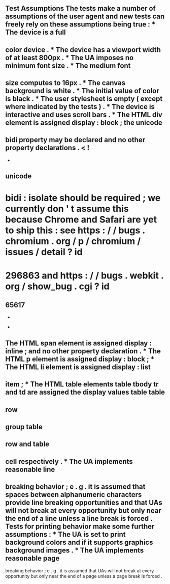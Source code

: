 #
Test
Assumptions
The
tests
make
a
number
of
assumptions
of
the
user
agent
and
new
tests
can
freely
rely
on
these
assumptions
being
true
:
*
The
device
is
a
full
-
color
device
.
*
The
device
has
a
viewport
width
of
at
least
800px
.
*
The
UA
imposes
no
minimum
font
size
.
*
The
medium
font
-
size
computes
to
16px
.
*
The
canvas
background
is
white
.
*
The
initial
value
of
color
is
black
.
*
The
user
stylesheet
is
empty
(
except
where
indicated
by
the
tests
)
.
*
The
device
is
interactive
and
uses
scroll
bars
.
*
The
HTML
div
element
is
assigned
display
:
block
;
the
unicode
-
bidi
property
may
be
declared
and
no
other
property
declarations
.
<
!
-
-
unicode
-
bidi
:
isolate
should
be
required
;
we
currently
don
'
t
assume
this
because
Chrome
and
Safari
are
yet
to
ship
this
:
see
https
:
/
/
bugs
.
chromium
.
org
/
p
/
chromium
/
issues
/
detail
?
id
=
296863
and
https
:
/
/
bugs
.
webkit
.
org
/
show_bug
.
cgi
?
id
=
65617
-
-
>
*
The
HTML
span
element
is
assigned
display
:
inline
;
and
no
other
property
declaration
.
*
The
HTML
p
element
is
assigned
display
:
block
;
*
The
HTML
li
element
is
assigned
display
:
list
-
item
;
*
The
HTML
table
elements
table
tbody
tr
and
td
are
assigned
the
display
values
table
table
-
row
-
group
table
-
row
and
table
-
cell
respectively
.
*
The
UA
implements
reasonable
line
-
breaking
behavior
;
e
.
g
.
it
is
assumed
that
spaces
between
alphanumeric
characters
provide
line
breaking
opportunities
and
that
UAs
will
not
break
at
every
opportunity
but
only
near
the
end
of
a
line
unless
a
line
break
is
forced
.
Tests
for
printing
behavior
make
some
further
assumptions
:
*
The
UA
is
set
to
print
background
colors
and
if
it
supports
graphics
background
images
.
*
The
UA
implements
reasonable
page
-
breaking
behavior
;
e
.
g
.
it
is
assumed
that
UAs
will
not
break
at
every
opportunity
but
only
near
the
end
of
a
page
unless
a
page
break
is
forced
.

